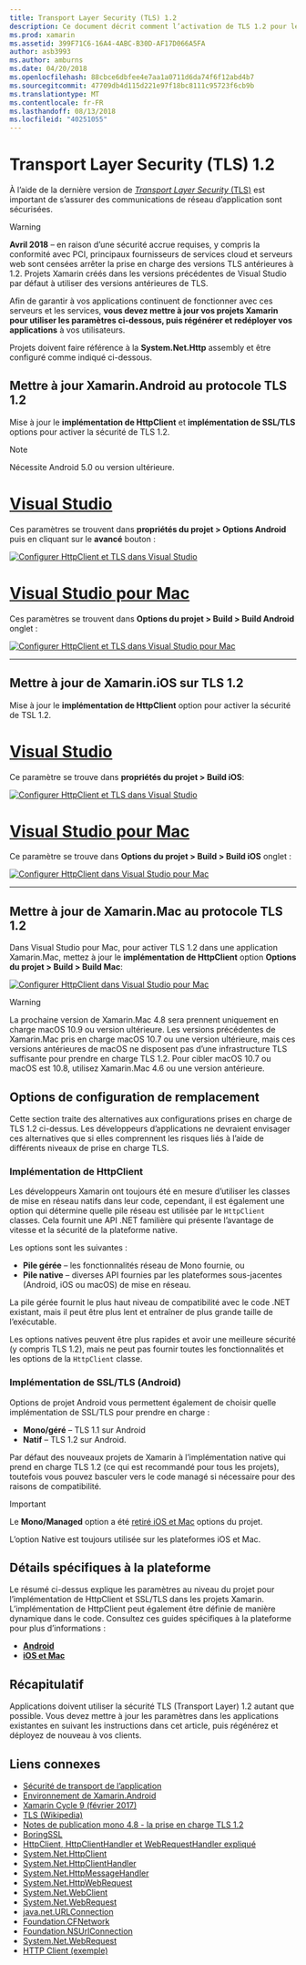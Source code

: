 ```yaml
---
title: Transport Layer Security (TLS) 1.2
description: Ce document décrit comment l’activation de TLS 1.2 pour les projets Xamarin.iOS, Xamarin.Android et Xamarin.Mac. Il montre comment le faire dans Visual Studio 2017 et Visual Studio pour Mac.
ms.prod: xamarin
ms.assetid: 399F71C6-16A4-4ABC-B30D-AF17D066A5FA
author: asb3993
ms.author: amburns
ms.date: 04/20/2018
ms.openlocfilehash: 88cbce6dbfee4e7aa1a0711d6da74f6f12abd4b7
ms.sourcegitcommit: 47709db4d115d221e97f18bc8111c95723f6cb9b
ms.translationtype: MT
ms.contentlocale: fr-FR
ms.lasthandoff: 08/13/2018
ms.locfileid: "40251055"
---
```

# <a name="transport-layer-security-tls-12"></a>Transport Layer Security (TLS) 1.2

À l’aide de la dernière version de [ _Transport Layer Security_ (TLS)](https://en.wikipedia.org/wiki/Transport_Layer_Security) est important de s’assurer des communications de réseau d’application sont sécurisées.

> [!WARNING]
> **Avril 2018** – en raison d’une sécurité accrue requises, y compris la conformité avec PCI, principaux fournisseurs de services cloud et serveurs web sont censées arrêter la prise en charge des versions TLS antérieures à 1.2.  Projets Xamarin créés dans les versions précédentes de Visual Studio par défaut à utiliser des versions antérieures de TLS.
>
> Afin de garantir à vos applications continuent de fonctionner avec ces serveurs et les services, **vous devez mettre à jour vos projets Xamarin pour utiliser les paramètres ci-dessous, puis régénérer et redéployer vos applications** à vos utilisateurs.

Projets doivent faire référence à la **System.Net.Http** assembly et être configuré comme indiqué ci-dessous.

## <a name="update-xamarinandroid-to-tls-12"></a>Mettre à jour Xamarin.Android au protocole TLS 1.2

Mise à jour le **implémentation de HttpClient** et **implémentation de SSL/TLS** options pour activer la sécurité de TLS 1.2.

> [!NOTE]
> Nécessite Android 5.0 ou version ultérieure.

# <a name="visual-studiotabwindows"></a>[Visual Studio](#tab/windows)

Ces paramètres se trouvent dans **propriétés du projet > Options Android** puis en cliquant sur le **avancé** bouton :

[![Configurer HttpClient et TLS dans Visual Studio](transport-layer-security-images/android-win-sml.png)](transport-layer-security-images/android-win.png#lightbox)

# <a name="visual-studio-for-mactabmacos"></a>[Visual Studio pour Mac](#tab/macos)

Ces paramètres se trouvent dans **Options du projet > Build > Build Android** onglet :

[![Configurer HttpClient et TLS dans Visual Studio pour Mac](transport-layer-security-images/android-mac-sml.png)](transport-layer-security-images/android-mac.png#lightbox)

-----

## <a name="update-xamarinios-to-tls-12"></a>Mettre à jour de Xamarin.iOS sur TLS 1.2

Mise à jour le **implémentation de HttpClient** option pour activer la sécurité de TSL 1.2.

# <a name="visual-studiotabwindows"></a>[Visual Studio](#tab/windows)

Ce paramètre se trouve dans **propriétés du projet > Build iOS**:

[![Configurer HttpClient et TLS dans Visual Studio](transport-layer-security-images/ios-win-sml.png)](transport-layer-security-images/ios-win.png#lightbox)

# <a name="visual-studio-for-mactabmacos"></a>[Visual Studio pour Mac](#tab/macos)

Ce paramètre se trouve dans **Options du projet > Build > Build iOS** onglet :

[![Configurer HttpClient dans Visual Studio pour Mac](transport-layer-security-images/ios-mac-sml.png)](transport-layer-security-images/ios-mac.png#lightbox)

-----

## <a name="update-xamarinmac-to-tls-12"></a>Mettre à jour de Xamarin.Mac au protocole TLS 1.2

Dans Visual Studio pour Mac, pour activer TLS 1.2 dans une application Xamarin.Mac, mettez à jour le **implémentation de HttpClient** option **Options du projet > Build > Build Mac**:

[![Configurer HttpClient dans Visual Studio pour Mac](transport-layer-security-images/macos-mac-sml.png)](transport-layer-security-images/macos-mac.png#lightbox)

> [!WARNING]
> La prochaine version de Xamarin.Mac 4.8 sera prennent uniquement en charge macOS 10.9 ou version ultérieure.
> Les versions précédentes de Xamarin.Mac pris en charge macOS 10.7 ou une version ultérieure, mais ces versions antérieures de macOS ne disposent pas d’une infrastructure TLS suffisante pour prendre en charge TLS 1.2. Pour cibler macOS 10.7 ou macOS est 10.8, utilisez Xamarin.Mac 4.6 ou une version antérieure.

## <a name="alternative-configuration-options"></a>Options de configuration de remplacement

Cette section traite des alternatives aux configurations prises en charge de TLS 1.2 ci-dessus.
Les développeurs d’applications ne devraient envisager ces alternatives que si elles comprennent les risques liés à l’aide de différents niveaux de prise en charge TLS.

### <a name="httpclient-implementation"></a>Implémentation de HttpClient

Les développeurs Xamarin ont toujours été en mesure d’utiliser les classes de mise en réseau natifs dans leur code, cependant, il est également une option qui détermine quelle pile réseau est utilisée par le `HttpClient` classes. Cela fournit une API .NET familière qui présente l’avantage de vitesse et la sécurité de la plateforme native.

Les options sont les suivantes :

- **Pile gérée** – les fonctionnalités réseau de Mono fournie, ou
- **Pile native** – diverses API fournies par les plateformes sous-jacentes (Android, iOS ou macOS) de mise en réseau.

La pile gérée fournit le plus haut niveau de compatibilité avec le code .NET existant, mais il peut être plus lent et entraîner de plus grande taille de l’exécutable.

Les options natives peuvent être plus rapides et avoir une meilleure sécurité (y compris TLS 1.2), mais ne peut pas fournir toutes les fonctionnalités et les options de la `HttpClient` classe.

### <a name="ssltls-implementation-android"></a>Implémentation de SSL/TLS (Android)

Options de projet Android vous permettent également de choisir quelle implémentation de SSL/TLS pour prendre en charge :

- **Mono/géré** – TLS 1.1 sur Android
- **Natif** – TLS 1.2 sur Android.

Par défaut des nouveaux projets de Xamarin à l’implémentation native qui prend en charge TLS 1.2 (ce qui est recommandé pour tous les projets), toutefois vous pouvez basculer vers le code managé si nécessaire pour des raisons de compatibilité.

> [!IMPORTANT]
> Le **Mono/Managed** option a été [retiré iOS et Mac](https://developer.xamarin.com/releases/ios/xamarin.ios_10/xamarin.ios_10.8/) options du projet.
>
> L’option Native est toujours utilisée sur les plateformes iOS et Mac.

## <a name="platform-specific-details"></a>Détails spécifiques à la plateforme

Le résumé ci-dessus explique les paramètres au niveau du projet pour l’implémentation de HttpClient et SSL/TLS dans les projets Xamarin. L’implémentation de HttpClient peut également être définie de manière dynamique dans le code. Consultez ces guides spécifiques à la plateforme pour plus d’informations :

- [**Android**](~/android/app-fundamentals/http-stack.md)
- [**iOS et Mac**](~/cross-platform/macios/http-stack.md)

## <a name="summary"></a>Récapitulatif

Applications doivent utiliser la sécurité TLS (Transport Layer) 1.2 autant que possible.
Vous devez mettre à jour les paramètres dans les applications existantes en suivant les instructions dans cet article, puis régénérez et déployez de nouveau à vos clients.

## <a name="related-links"></a>Liens connexes

- [Sécurité de transport de l’application](~/ios/app-fundamentals/ats.md)
- [Environnement de Xamarin.Android](~/android/deploy-test/environment.md)
- [Xamarin Cycle 9 (février 2017)](https://releases.xamarin.com/stable-release-cycle-9/)
- [TLS (Wikipedia)](https://en.wikipedia.org/wiki/Transport_Layer_Security)
- [Notes de publication mono 4.8 - la prise en charge TLS 1.2](http://www.mono-project.com/docs/about-mono/releases/4.8.0/#tls-12-support)
- [BoringSSL](https://boringssl.googlesource.com/boringssl/)
- [HttpClient, HttpClientHandler et WebRequestHandler expliqué](https://blogs.msdn.microsoft.com/henrikn/2012/08/07/httpclient-httpclienthandler-and-webrequesthandler-explained/)
- [System.Net.HttpClient](https://msdn.microsoft.com/library/system.net.http.httpclient(v=vs.118).aspx)
- [System.Net.HttpClientHandler](https://msdn.microsoft.com/library/system.net.http.httpclienthandler(v=vs.118).aspx)
- [System.Net.HttpMessageHandler](https://msdn.microsoft.com/library/system.net.http.httpmessagehandler(v=vs.118).aspx)
- [System.Net.HttpWebRequest](https://msdn.microsoft.com/library/system.net.httpwebrequest(v=vs.110).aspx)
- [System.Net.WebClient](https://msdn.microsoft.com/library/system.net.webclient(v=vs.110).aspx)
- [System.Net.WebRequest](https://msdn.microsoft.com/library/system.net.webrequest(v=vs.110).aspx)
- [java.net.URLConnection](http://developer.android.com/reference/java/net/URLConnection.html)
- [Foundation.CFNetwork](https://developer.xamarin.com/api/type/CoreFoundation.CFNetwork/)
- [Foundation.NSUrlConnection](https://developer.xamarin.com/api/type/Foundation.NSUrlConnection/)
- [System.Net.WebRequest](https://msdn.microsoft.com/library/system.net.webrequest(v=vs.110).aspx)
- [HTTP Client (exemple)](https://developer.xamarin.com/samples/monotouch/HttpClient/)
